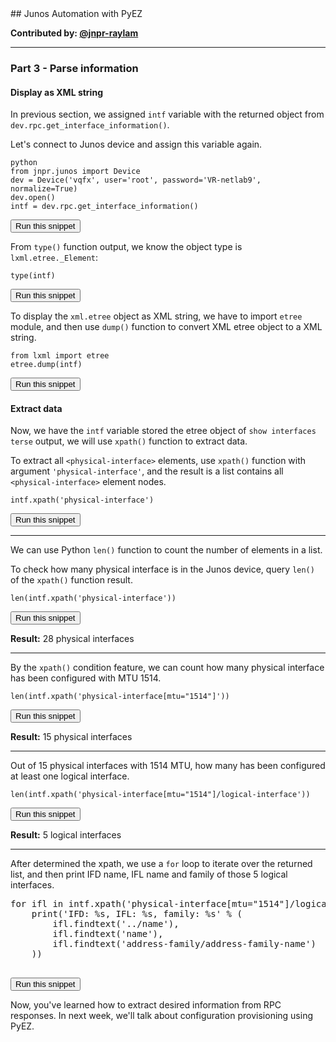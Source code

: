 </style>
## Junos Automation with PyEZ

**Contributed by: [@jnpr-raylam](https://github.com/jnpr-raylam)**

---

### Part 3 - Parse information

#### Display as XML string

In previous section, we assigned `intf` variable with the returned object from `dev.rpc.get_interface_information()`.

Let's connect to Junos device and assign this variable again.

```
python
from jnpr.junos import Device
dev = Device('vqfx', user='root', password='VR-netlab9', normalize=True)
dev.open()
intf = dev.rpc.get_interface_information()
```
<button type="button" class="btn btn-primary btn-sm" onclick="runSnippetInTab('linux', 0)">Run this snippet</button>

From `type()` function output, we know the object type is `lxml.etree._Element`:

```
type(intf)
```
<button type="button" class="btn btn-primary btn-sm" onclick="runSnippetInTab('linux', 1)">Run this snippet</button>

To display the `xml.etree` object as XML string, we have to import `etree` module, and then use `dump()` function to convert XML etree object to a XML string.

```
from lxml import etree
etree.dump(intf)
```
<button type="button" class="btn btn-primary btn-sm" onclick="runSnippetInTab('linux', 2)">Run this snippet</button>

#### Extract data

Now, we have the `intf` variable stored the etree object of `show interfaces terse` output, we will use `xpath()` function to extract data.

To extract all `<physical-interface>` elements, use `xpath()` function with argument `'physical-interface'`, and the result is a list contains all `<physical-interface>` element nodes.

```
intf.xpath('physical-interface')
```
<button type="button" class="btn btn-primary btn-sm" onclick="runSnippetInTab('linux', 3)">Run this snippet</button>

---

We can use Python `len()` function to count the number of elements in a list.

To check how many physical interface is in the Junos device, query `len()` of the `xpath()` function result.

```
len(intf.xpath('physical-interface'))
```
<button type="button" class="btn btn-primary btn-sm" onclick="runSnippetInTab('linux', 4)">Run this snippet</button>

**Result:** 28 physical interfaces

---

By the `xpath()` condition feature, we can count how many physical interface has been configured with MTU 1514.

```
len(intf.xpath('physical-interface[mtu="1514"]'))
```
<button type="button" class="btn btn-primary btn-sm" onclick="runSnippetInTab('linux', 5)">Run this snippet</button>

**Result:** 15 physical interfaces

---

Out of 15 physical interfaces with 1514 MTU, how many has been configured at least one logical interface.

```
len(intf.xpath('physical-interface[mtu="1514"]/logical-interface'))
```
<button type="button" class="btn btn-primary btn-sm" onclick="runSnippetInTab('linux', 6)">Run this snippet</button>

**Result:** 5 logical interfaces

---

After determined the xpath, we use a `for` loop to iterate over the returned list, and then print IFD name, IFL name and family of those 5 logical interfaces.

<pre>
for ifl in intf.xpath('physical-interface[mtu="1514"]/logical-interface'):
    print('IFD: %s, IFL: %s, family: %s' % (
        ifl.findtext('../name'),
        ifl.findtext('name'),
        ifl.findtext('address-family/address-family-name')
    ))

</pre>
<button type="button" class="btn btn-primary btn-sm" onclick="runSnippetInTab('linux', 7)">Run this snippet</button>

Now, you've learned how to extract desired information from RPC responses. In next week, we'll talk about configuration provisioning using PyEZ.
